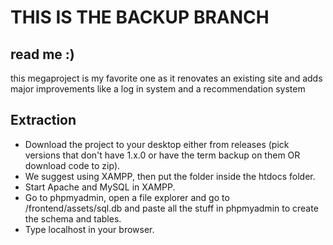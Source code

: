# THIS IS THE BACKUP BRANCH

## read me :)
this megaproject is my favorite one as it renovates an existing site and adds major improvements like a log in system and a recommendation system

## Extraction
- Download the project to your desktop either from releases (pick versions that don't have 1.x.0 or have the term backup on them OR download code to zip).
- We suggest using XAMPP, then put the folder inside the htdocs folder.
- Start Apache and MySQL in XAMPP.
- Go to phpmyadmin, open a file explorer and go to /frontend/assets/sql.db and paste all the stuff in phpmyadmin to create the schema and tables.
- Type localhost in your browser.
